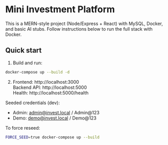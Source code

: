 # Mini Investment Platform

This is a MERN-style project (Node/Express + React) with MySQL, Docker, and basic AI stubs.
Follow instructions below to run the full stack with Docker.

## Quick start

1. Build and run:
```bash
docker-compose up --build -d
```

2. Frontend: http://localhost:3000  
   Backend API: http://localhost:5000  
   Health: http://localhost:5000/health

Seeded credentials (dev):
- Admin: admin@invest.local / Admin@123
- Demo: demo@invest.local / Demo@123

To force reseed:
```bash
FORCE_SEED=true docker-compose up --build
```

